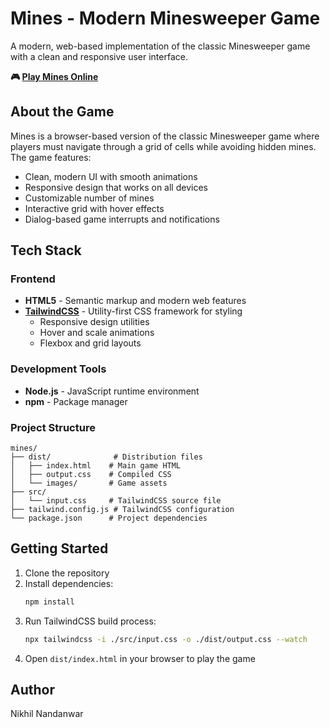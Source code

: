 # Mines - Modern Minesweeper Game

A modern, web-based implementation of the classic Minesweeper game with a clean and responsive user interface.

**🎮 [Play Mines Online](https://mines-game.netlify.app/)**

## About the Game

Mines is a browser-based version of the classic Minesweeper game where players must navigate through a grid of cells while avoiding hidden mines. The game features:

- Clean, modern UI with smooth animations
- Responsive design that works on all devices
- Customizable number of mines
- Interactive grid with hover effects
- Dialog-based game interrupts and notifications

## Tech Stack

### Frontend
- **HTML5** - Semantic markup and modern web features
- **[TailwindCSS](https://tailwindcss.com/)** - Utility-first CSS framework for styling
  - Responsive design utilities
  - Hover and scale animations
  - Flexbox and grid layouts

### Development Tools
- **Node.js** - JavaScript runtime environment
- **npm** - Package manager

### Project Structure
```
mines/
├── dist/              # Distribution files
│   ├── index.html    # Main game HTML
│   ├── output.css    # Compiled CSS
│   └── images/       # Game assets
├── src/
│   └── input.css     # TailwindCSS source file
├── tailwind.config.js # TailwindCSS configuration
└── package.json      # Project dependencies
```

## Getting Started

1. Clone the repository
2. Install dependencies:
   ```bash
   npm install
   ```
3. Run TailwindCSS build process:
   ```bash
   npx tailwindcss -i ./src/input.css -o ./dist/output.css --watch
   ```
4. Open `dist/index.html` in your browser to play the game



## Author
Nikhil Nandanwar

